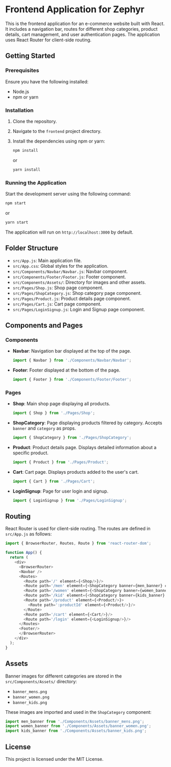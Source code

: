 # Frontend Application for Zephyr

This is the frontend application for an e-commerce website built with React. It includes a navigation bar, routes for different shop categories, product details, cart management, and user authentication pages. The application uses React Router for client-side routing.

## Getting Started

### Prerequisites

Ensure you have the following installed:
- Node.js
- npm or yarn

### Installation

1. Clone the repository.
2. Navigate to the `frontend` project directory.
3. Install the dependencies using npm or yarn:

   ```bash
   npm install
   ```

   or

   ```bash
   yarn install
   ```

### Running the Application

Start the development server using the following command:

```bash
npm start
```

or

```bash
yarn start
```

The application will run on `http://localhost:3000` by default.

## Folder Structure

- `src/App.js`: Main application file.
- `src/App.css`: Global styles for the application.
- `src/Components/Navbar/Navbar.js`: Navbar component.
- `src/Components/Footer/Footer.js`: Footer component.
- `src/Components/Assets/`: Directory for images and other assets.
- `src/Pages/Shop.js`: Shop page component.
- `src/Pages/ShopCategory.js`: Shop category page component.
- `src/Pages/Product.js`: Product details page component.
- `src/Pages/Cart.js`: Cart page component.
- `src/Pages/LoginSignup.js`: Login and Signup page component.

## Components and Pages

### Components

- **Navbar**: Navigation bar displayed at the top of the page.

  ```javascript
  import { Navbar } from './Components/Navbar/Navbar';
  ```

- **Footer**: Footer displayed at the bottom of the page.

  ```javascript
  import { Footer } from './Components/Footer/Footer';
  ```

### Pages

- **Shop**: Main shop page displaying all products.

  ```javascript
  import { Shop } from './Pages/Shop';
  ```

- **ShopCategory**: Page displaying products filtered by category. Accepts `banner` and `category` as props.

  ```javascript
  import { ShopCategory } from './Pages/ShopCategory';
  ```

- **Product**: Product details page. Displays detailed information about a specific product.

  ```javascript
  import { Product } from './Pages/Product';
  ```

- **Cart**: Cart page. Displays products added to the user's cart.

  ```javascript
  import { Cart } from './Pages/Cart';
  ```

- **LoginSignup**: Page for user login and signup.

  ```javascript
  import { LoginSignup } from './Pages/LoginSignup';
  ```

## Routing

React Router is used for client-side routing. The routes are defined in `src/App.js` as follows:

```javascript
import { BrowserRouter, Routes, Route } from 'react-router-dom';

function App() {
  return (
    <div>
      <BrowserRouter>
      <Navbar />
      <Routes>
        <Route path='/' element={<Shop/>}/>
        <Route path='/men' element={<ShopCategory banner={men_banner} category='men'/>}/>
        <Route path='/women' element={<ShopCategory banner={women_banner} category='women'/>}/>
        <Route path='/kid' element={<ShopCategory banner={kids_banner} category='kid'/>}/>
        <Route path='/product' element={<Product/>}>
          <Route path=':productId' element={<Product/>}/>
        </Route>
        <Route path='/cart' element={<Cart/>}/>
        <Route path='/login' element={<LoginSignup/>}/>
      </Routes>
      <Footer/>
      </BrowserRouter>
    </div>
  );
}
```

## Assets

Banner images for different categories are stored in the `src/Components/Assets/` directory:

- `banner_mens.png`
- `banner_women.png`
- `banner_kids.png`

These images are imported and used in the `ShopCategory` component:

```javascript
import men_banner from './Components/Assets/banner_mens.png';
import women_banner from './Components/Assets/banner_women.png';
import kids_banner from './Components/Assets/banner_kids.png';
```

## License

This project is licensed under the MIT License.
